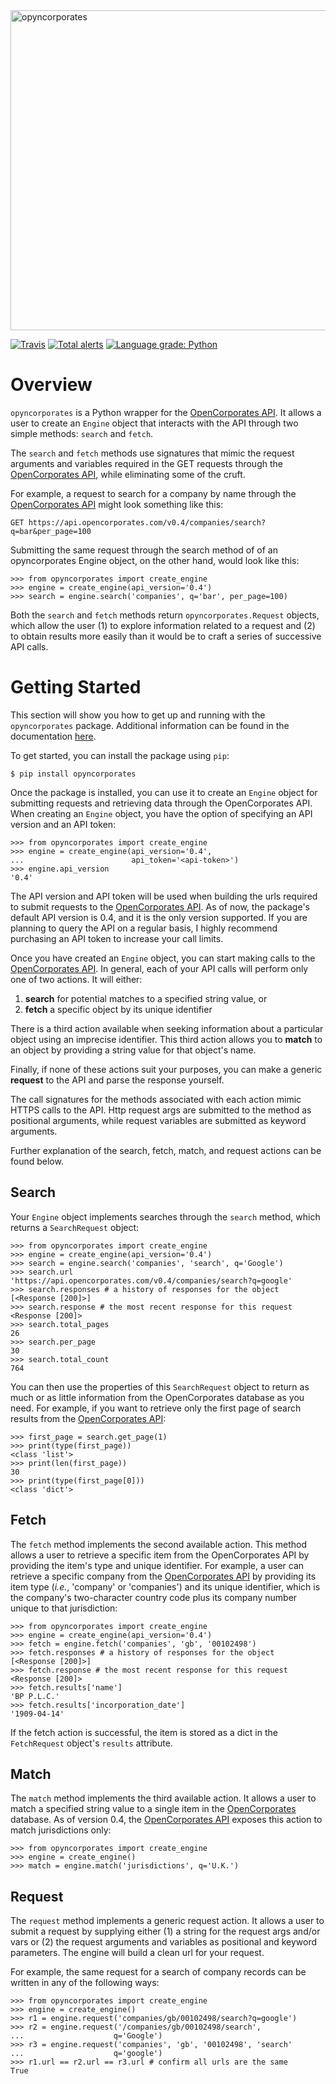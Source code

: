 <img src="https://i.imgur.com/uxkd2sh.png" alt="opyncorporates" width="512"/>

[![Travis](https://travis-ci.com/pjryan126/opyncorporates.svg?branch=master)](https://travis-ci.com/pjryan126/opyncorporates.svg?branch=master)
[![Total alerts](https://img.shields.io/lgtm/alerts/g/pjryan126/opyncorporates.svg?logo=lgtm&logoWidth=18)](https://lgtm.com/projects/g/pjryan126/opyncorporates/alerts/) 
[![Language grade: Python](https://img.shields.io/lgtm/grade/python/g/pjryan126/opyncorporates.svg?logo=lgtm&logoWidth=18)](https://lgtm.com/projects/g/pjryan126/opyncorporates/context:python)

# Overview

`opyncorporates` is a Python wrapper for the [OpenCorporates API](https://api.opencorporates.com).
It allows a user to create an `Engine` object that interacts with the API 
through two simple methods: `search` and `fetch`.

The `search` and `fetch` methods use signatures that mimic the request 
arguments and variables required in the GET requests through the  
[OpenCorporates API](https://api.opencorporates.com), 
while eliminating some of the cruft.

For example, a request to search for a company by name through the 
[OpenCorporates API](https://api.opencorporates.com) 
might look something like this:

`GET https://api.opencorporates.com/v0.4/companies/search?q=bar&per_page=100`

Submitting the same request through the search method of of an opyncorporates 
Engine object, on the other hand, would look like this:

```
>>> from opyncorporates import create_engine
>>> engine = create_engine(api_version='0.4')
>>> search = engine.search('companies', q='bar', per_page=100)
```

Both the `search` and `fetch` methods return `opyncorporates.Request` objects,
which allow the user (1) to explore information related to a request and (2) to
obtain results more easily than it would be to craft a series of successive API 
calls. 

# Getting Started

This section will show you how to get up and running with the 
`opyncorporates` package. Additional information can be found in the 
documentation [here](https://opyncorporates.readthedocs.io/en/latest/).

To get started, you can install the package using ``pip``:

```
$ pip install opyncorporates
```

Once the package is installed, you can use it to create an
`Engine` object for submitting requests and retrieving data through the 
OpenCorporates API. When creating an `Engine` object, you have the option of 
specifying an API version and an API token:
 
 ```
>>> from opyncorporates import create_engine
>>> engine = create_engine(api_version='0.4',
...                        api_token='<api-token>')
>>> engine.api_version
'0.4'
```

The API version and API token will be used when building the urls required to
submit requests to the [OpenCorporates API](https://api.opencorporates.com). 
As of now, the package's default API version is 0.4, and it is the only 
version supported. If you are planning to query the API on a regular basis, I
highly recommend purchasing an API token to increase your call limits.

Once you have created an `Engine` object, you
can start making calls to the [OpenCorporates API](https://api.opencorporates.com). 
In general, each of your API calls will perform only one of two actions. It 
will either:

1. **search** for potential matches to a specified string value, or
2. **fetch** a specific object by its unique identifier

There is a third action available when seeking information about a particular
object using an imprecise identifier. This third action allows you to **match**
to an object by providing a string value for that object's name.

Finally, if none of these actions suit your purposes, you can make a generic
**request** to the API and parse the response yourself.

The call signatures for the methods associated with each action mimic HTTPS
calls to the API. Http request args are 
submitted to the method as positional arguments, while request variables are 
submitted as keyword arguments.

Further explanation of the search, fetch, match, and request actions can be
found below.

Search
------

Your `Engine` object implements searches through the `search` method, which
returns a `SearchRequest` object:

```
>>> from opyncorporates import create_engine
>>> engine = create_engine(api_version='0.4')
>>> search = engine.search('companies', 'search', q='Google')
>>> search.url
'https://api.opencorporates.com/v0.4/companies/search?q=google'
>>> search.responses # a history of responses for the object
[<Response [200]>]
>>> search.response # the most recent response for this request
<Response [200]>
>>> search.total_pages
26
>>> search.per_page
30
>>> search.total_count
764
```

You can then use the properties of this `SearchRequest` object to return as 
much or as little information from the OpenCorporates database as you need. 
For example, if you want to retrieve only the first page of search results 
from the [OpenCorporates API](https://api.opencorporates.com):

```
>>> first_page = search.get_page(1)
>>> print(type(first_page))
<class 'list'>
>>> print(len(first_page))
30
>>> print(type(first_page[0]))
<class 'dict'>
```

Fetch
-----

The `fetch` method implements the second available action. This method allows
 a user to retrieve a specific item from the OpenCorporates API by providing 
 the item's type and unique identifier. For example, a user can retrieve a 
 specific company from the [OpenCorporates API](https://api.opencorporates.com)
 by providing its item type (*i.e.*, 'company' or 'companies') and its unique
 identifier, which is the company's two-character country code plus its 
 company number unique to that jurisdiction:

```
>>> from opyncorporates import create_engine
>>> engine = create_engine(api_version='0.4')
>>> fetch = engine.fetch('companies', 'gb', '00102498')
>>> fetch.responses # a history of responses for the object
[<Response [200]>]
>>> fetch.response # the most recent response for this request
<Response [200]>
>>> fetch.results['name']
'BP P.L.C.'
>>> fetch.results['incorporation_date']
'1909-04-14'
```

If the fetch action is successful, the item is stored as a dict in the
`FetchRequest` object's `results` attribute.

Match
-----

The `match` method implements the third available action. It allows a user to
 match a specified string value to a single item in the [OpenCorporates](https://opencorporates.com) 
 database. As of version 0.4, the [OpenCorporates API](https://api.opencorporates.com) exposes this action to 
 match jurisdictions only:

```
>>> from opyncorporates import create_engine
>>> engine = create_engine()
>>> match = engine.match('jurisdictions', q='U.K.')
```

Request
-------

The `request` method implements a generic request action. It allows a user to
 submit a request by supplying either (1) a string for the request args 
 and/or vars or (2) the request arguments and variables as positional and 
 keyword parameters. The engine will build a clean url for your request.

 For example, the same request for a search of company records can be written
  in any of the following ways:

```
>>> from opyncorporates import create_engine
>>> engine = create_engine()
>>> r1 = engine.request('companies/gb/00102498/search?q=google')
>>> r2 = engine.request('/companies/gb/00102498/search',
...                    q='Google')
>>> r3 = engine.request('companies', 'gb', '00102498', 'search'
...                    q='google')
>>> r1.url == r2.url == r3.url # confirm all urls are the same
True
```